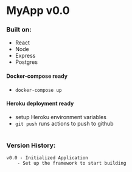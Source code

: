 # MyApp v0.0

### Built on:
- React
- Node
- Express
- Postgres

#### **Docker-compose ready**
- `docker-compose up`

#### **Heroku deployment ready**
- setup Heroku environment variables
- `git push` runs actions to push to github

#

### **Version History:**
```
v0.0 - Initialized Application
    - Set up the framework to start building
```
